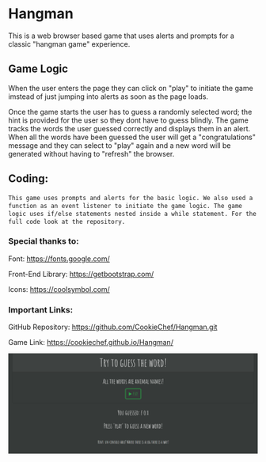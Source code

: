 # Hangman

This is a web browser based game that uses alerts and prompts for a classic "hangman game" experience.

## Game Logic

When the user enters the page they can click on "play" to initiate the game imstead of just jumping into alerts as soon as the page loads. 

Once the game starts the user has to guess a randomly selected word; the hint is provided for the user so they dont have to guess blindly. The game tracks the words the user guessed correctly and displays them in an alert. When all the words have been guessed the user will get a "congratulations" message and they can select to "play" again and a new word will be generated without having to "refresh" the browser. 

## Coding:

    This game uses prompts and alerts for the basic logic. We also used a function as an event listener to initiate the game logic. The game logic uses if/else statements nested inside a while statement. For the full code look at the repository.

### Special thanks to:

Font:
https://fonts.google.com/

Front-End Library:
https://getbootstrap.com/

Icons:
https://coolsymbol.com/

### Important Links:

GitHub Repository: https://github.com/CookieChef/Hangman.git

Game Link: https://cookiechef.github.io/Hangman/

![Hangman](assets/images/hangmanScreen.png)